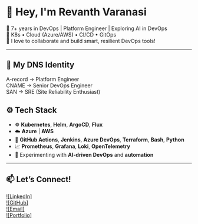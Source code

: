 # 👋 Hey, I'm Revanth Varanasi

🚀 7+ years in DevOps | Platform Engineer | Exploring AI in DevOps  
🧠 K8s • Cloud (Azure/AWS) • CI/CD • GitOps  
🤝 I love to collaborate and build smart, resilient DevOps tools!

---

## 🧭 My DNS Identity

A-record → Platform Engineer  
CNAME    → Senior DevOps Engineer  
SAN      → SRE (Site Reliability Enthusiast)


## ⚙️ Tech Stack

- ☸️ **Kubernetes**, **Helm**, **ArgoCD**, **Flux**
- ☁️ **Azure** | **AWS**
- 🔧 **GitHub Actions**, **Jenkins**, **Azure DevOps**, **Terraform**, **Bash**, **Python**
- 📈 **Prometheus**, **Grafana**, **Loki**, **OpenTelemetry**
- 🤖 Experimenting with **AI-driven DevOps** and **automation**

---

## 📫 Let’s Connect!

[![LinkedIn]](https://www.linkedin.com/in/revanth-varanasi/)  
[![GitHub]](https://github.com/vsrrevanth)  
[![Email]](mailto:revanthvaranasi2097@gmail.com)  
[![Portfolio]](https://wip-bebacksoon.dev)
